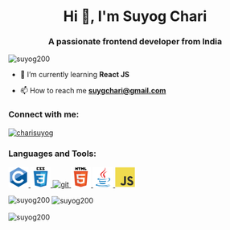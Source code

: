 <h1 align="center">Hi 👋, I'm Suyog Chari</h1>
<h3 align="center">A passionate frontend developer from India</h3>
<p align="left"> <img src="https://komarev.com/ghpvc/?username=suyog200&label=Profile%20views&color=0e75b6&style=flat" alt="suyog200" /> </p>

- 🌱 I’m currently learning **React JS**

- 📫 How to reach me **suygchari@gmail.com**

<h3 align="left">Connect with me:</h3>
<p align="left">
<a href="https://instagram.com/charisuyog" target="blank"><img align="center" src="https://raw.githubusercontent.com/rahuldkjain/github-profile-readme-generator/master/src/images/icons/Social/instagram.svg" alt="charisuyog" height="30" width="40" /></a>
</p>

<h3 align="left">Languages and Tools:</h3>
<p align="left"> <a href="https://www.cprogramming.com/" target="_blank" rel="noreferrer"> <img src="https://raw.githubusercontent.com/devicons/devicon/master/icons/c/c-original.svg" alt="c" width="40" height="40"/> </a> <a href="https://www.w3schools.com/css/" target="_blank" rel="noreferrer"> <img src="https://raw.githubusercontent.com/devicons/devicon/master/icons/css3/css3-original-wordmark.svg" alt="css3" width="40" height="40"/> </a> <a href="https://git-scm.com/" target="_blank" rel="noreferrer"> <img src="https://www.vectorlogo.zone/logos/git-scm/git-scm-icon.svg" alt="git" width="40" height="40"/> </a> <a href="https://www.w3.org/html/" target="_blank" rel="noreferrer"> <img src="https://raw.githubusercontent.com/devicons/devicon/master/icons/html5/html5-original-wordmark.svg" alt="html5" width="40" height="40"/> </a> <a href="https://www.java.com" target="_blank" rel="noreferrer"> <img src="https://raw.githubusercontent.com/devicons/devicon/master/icons/java/java-original.svg" alt="java" width="40" height="40"/> </a> <a href="https://developer.mozilla.org/en-US/docs/Web/JavaScript" target="_blank" rel="noreferrer"> <img src="https://raw.githubusercontent.com/devicons/devicon/master/icons/javascript/javascript-original.svg" alt="javascript" width="40" height="40"/> </a> </p>

<p><img align="left" src="https://github-readme-stats.vercel.app/api/top-langs?username=suyog200&show_icons=true&locale=en&layout=compact" alt="suyog200" /></p>

<p>&nbsp;<img align="center" src="https://github-readme-stats.vercel.app/api?username=suyog200&show_icons=true&locale=en" alt="suyog200" /></p>

<p><img align="center" src="https://github-readme-streak-stats.herokuapp.com/?user=suyog200&" alt="suyog200" /></p>
